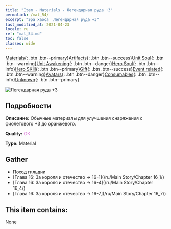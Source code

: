 ```yaml
---
title: "Item - Materials - Легендарная руда +3"
permalink: /mat_54/
excerpt: "Эра хаоса  Легендарная руда +3"
last_modified_at: 2021-04-23
locale: ru
ref: "mat_54.md"
toc: false
classes: wide
---
```

 [Materials](/ItemsRU/){: .btn .btn--primary}[Artifacts](/ItemsRU/Artifacts/){: .btn .btn--success}[Unit Soul](/ItemsRU/UnitSoul/){: .btn .btn--warning}[Unit Awakening](/ItemsRU/UnitAwakening/){: .btn .btn--danger}[Hero Soul](/ItemsRU/HeroSoul/){: .btn .btn--info}[Hero SKill](/ItemsRU/HeroSkill/){: .btn .btn--primary}[Gift](/ItemsRU/Gift/){: .btn .btn--success}[Event related](/ItemsRU/Events/){: .btn .btn--warning}[Avatars](/ItemsRU/Avatars/){: .btn .btn--danger}[Consumables](/ItemsRU/Consumables/){: .btn .btn--info}[Unknown](/ItemsRU/Unknown/){: .btn .btn--primary}

 ![Легендарная руда +3](/images/t/i_cailiao_kuangshi2.png)

## Подробности
 **Описание:** Обычные материалы для улучшения снаряжения c фиолетового +3 до оранжевого.

 **Quality:** <span style="color: #DA70D6">OK</span>

 **Type:** Material

## Gather

*    Поход гильдии 
*    [Глава 16: За короля и отечество -> 16-1](/ru/Main Story/Chapter 16_1/) 
*    [Глава 16: За короля и отечество -> 16-4](/ru/Main Story/Chapter 16_4/) 
*    [Глава 16: За короля и отечество -> 16-7](/ru/Main Story/Chapter 16_7/) 

## This item contains:

  None

